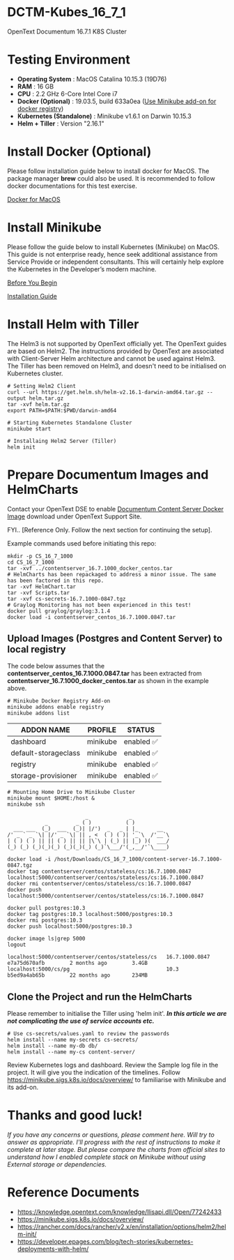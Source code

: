 # DCTM-Kubes_16_7_1
OpenText Documentum 16.7.1 K8S Cluster

# Testing Environment 
* **Operating System** : MacOS Catalina 10.15.3 (19D76)
* **RAM** : 16 GB
* **CPU** : 2.2 GHz 6-Core Intel Core i7
* **Docker (Optional)** : 19.03.5, build 633a0ea ([Use Minikube add-on for docker registry](https://minikube.sigs.k8s.io/docs/tasks/docker_registry/))
* **Kubernetes (Standalone)** : Minikube v1.6.1 on Darwin 10.15.3
* **Helm + Tiller**	: Version "2.16.1"

# Install Docker (Optional)
Please follow installation guide below to install docker for MacOS. The package manager **brew** could also be used. It is recommended to follow docker documentations for this test exercise.

[Docker for MacOS](https://docs.docker.com/docker-for-mac/install/)

# Install Minikube
Please follow the guide below to install Kubernetes (Minikube) on MacOS. This guide is not enterprise ready, hence seek additional assistance from Service Provide or independent consultants. This will certainly help explore the Kubernetes in the Developer’s modern machine.

[Before You Begin](https://kubernetes.io/docs/tasks/tools/install-minikube/#minikube-before-you-begin-1 )

[Installation Guide](https://kubernetes.io/docs/tasks/tools/install-minikube/#tab-with-md-1)

# Install Helm with Tiller
The Helm3 is not supported by OpenText officially yet. The OpenText guides are based on Helm2. The instructions provided by OpenText are associated with Client-Server Helm architecture and cannot be used against Helm3. The Tiller has been removed on Helm3, and doesn't need to be initialised on Kubernetes cluster. 

```
# Setting Helm2 Client
curl --url https://get.helm.sh/helm-v2.16.1-darwin-amd64.tar.gz --output helm.tar.gz
tar -xvf helm.tar.gz
export PATH=$PATH:$PWD/darwin-amd64

# Starting Kubernetes Standalone Cluster
minikube start

# Installaing Helm2 Server (Tiller)
helm init
```

# Prepare Documentum Images and HelmCharts
Contact your OpenText DSE to enable [Documentum Content Server Docker Image](https://mimage.opentext.com/support/ecm/secure/software/dell/documentum/documentumcontentserver/16.7.1/contentserver_16.7.1000_docker_centos.tar) download under OpenText Support Site.

FYI.. [Reference Only. Follow the next section for continuing the setup].

Example commands used before initiating this repo:
```
mkdir -p CS_16_7_1000
cd CS_16_7_1000
tar -xvf ../contentserver_16.7.1000_docker_centos.tar
# HelmCharts has been repackaged to address a minor issue. The same has been factored in this repo.
tar -xvf HelmChart.tar
tar -xvf Scripts.tar
tar -xvf cs-secrets-16.7.1000-0847.tgz
# Graylog Monitoring has not been experienced in this test!
docker pull graylog/graylog:3.1.4
docker load -i contentserver_centos_16.7.1000.0847.tar
```

## Upload Images (Postgres and Content Server) to local registry

The code below assumes that the **contentserver_centos_16.7.1000.0847.tar** has been extracted from **contentserver_16.7.1000_docker_centos.tar** as shown in the example above.
```
# Minikube Docker Registry Add-on
minikube addons enable registry
minikube addons list
```
|         ADDON NAME          | PROFILE  |    STATUS    |
|-----------------------------|----------|--------------|
| dashboard                   | minikube | enabled ✅   |
| default-storageclass        | minikube | enabled ✅   |
| registry                    | minikube | enabled ✅   |
| storage-provisioner         | minikube | enabled ✅   |
```
# Mounting Home Drive to Minikube Cluster
minikube mount $HOME:/host &
minikube ssh
```
```
                         _             _            
            _         _ ( )           ( )           
  ___ ___  (_)  ___  (_)| |/')  _   _ | |_      __  
/' _ ` _ `\| |/' _ `\| || , <  ( ) ( )| '_`\  /'__`\
| ( ) ( ) || || ( ) || || |\`\ | (_) || |_) )(  ___/
(_) (_) (_)(_)(_) (_)(_)(_) (_)`\___/'(_,__/'`\____)
```
```
docker load -i /host/Downloads/CS_16_7_1000/content-server-16.7.1000-0847.tgz
docker tag contentserver/centos/stateless/cs:16.7.1000.0847 localhost:5000/contentserver/centos/stateless/cs:16.7.1000.0847
docker rmi contentserver/centos/stateless/cs:16.7.1000.0847
docker push localhost:5000/contentserver/centos/stateless/cs:16.7.1000.0847

docker pull postgres:10.3
docker tag postgres:10.3 localhost:5000/postgres:10.3
docker rmi postgres:10.3
docker push localhost:5000/postgres:10.3

docker image ls|grep 5000
logout
```
```
localhost:5000/contentserver/centos/stateless/cs   16.7.1000.0847      e7a75d670afb        2 months ago        3.4GB
localhost:5000/cs/pg                               10.3                b5ed9a4ab65b        22 months ago       234MB
```

## Clone the Project and run the HelmCharts
Please remember to initialise the Tiller using 'helm init'. _**In this article we are not complicating the use of service accounts etc.**_

```
# Use cs-secrets/values.yaml to review the passwords
helm install --name my-secrets cs-secrets/
helm install --name my-db db/
helm install --name my-cs content-server/
```

Review Kubernetes logs and dashboard. Review the Sample log file in the project. It will give you the indication of the timelines. Follow https://minikube.sigs.k8s.io/docs/overview/ to familiarise with Minikube and its add-on.

# Thanks and good luck!
_If you have any concerns or questions, please comment here. Will try to answer as appropriate.
I'll progress with the rest of instructions to make it complete at later stage. But please compare the charts from official sites to understand how I enabled complete stack on Minikube without using External storage or dependencies._

# Reference Documents 
* https://knowledge.opentext.com/knowledge/llisapi.dll/Open/77242433 
* https://minikube.sigs.k8s.io/docs/overview/
* https://rancher.com/docs/rancher/v2.x/en/installation/options/helm2/helm-init/
* https://developer.epages.com/blog/tech-stories/kubernetes-deployments-with-helm/


